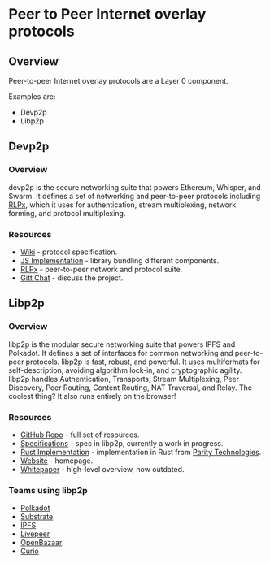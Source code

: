 # Peer to Peer Internet overlay protocols

## Overview

Peer-to-peer Internet overlay protocols are a Layer 0 component.

Examples are:
* Devp2p
* Libp2p

## Devp2p 
### Overview
devp2p is the secure networking suite that powers Ethereum, Whisper, and Swarm. It defines a set of networking and peer-to-peer protocols including [RLPx](https://github.com/ethereum/devp2p/blob/master/rlpx.md), which it uses for authentication, stream multiplexing, network forming, and protocol multiplexing. 

### Resources
* [Wiki](https://ethereum.gitbooks.io/frontier-guide/content/devp2p.html) - protocol specification.
* [JS Implementation](https://github.com/ethereumjs/ethereumjs-devp2p) - library bundling different components.
* [RLPx](https://github.com/ethereum/devp2p/blob/master/rlpx.md) - peer-to-peer network and protocol suite.
* [Gitt Chat](https://gitter.im/ethereum/devp2p?at=5ab4d61ce3d0b1ff2c5bc3d4) - discuss the project.

## Libp2p
### Overview
libp2p is the modular secure networking suite that powers IPFS and Polkadot. It defines a set of interfaces for common networking and peer-to-peer protocols. libp2p is fast, robust, and powerful. It uses multiformats for self-description, avoiding algorithm lock-in, and cryptographic agility. libp2p handles Authentication, Transports, Stream Multiplexing, Peer Discovery, Peer Routing, Content Routing, NAT Traversal, and Relay. The coolest thing? It also runs entirely on the browser!

### Resources
* [GitHub Repo](https://github.com/libp2p/) - full set of resources.
* [Specifications](https://github.com/libp2p/specs) - spec in libp2p, currently a work in progress.
* [Rust Implementation](https://github.com/libp2p/rust-libp2p) - implementation in Rust from [Parity Technologies](https://github.com/paritytech/).
* [Website](https://libp2p.io/) - homepage.
* [Whitepaper](https://github.com/ethereum/wiki/wiki/libp2p-Whitepaper) - high-level overview, now outdated. 

### Teams using libp2p
* [Polkadot](https://github.com/w3f/Web3-wiki/wiki/Polkadot)
* [Substrate](https://github.com/w3f/Web3-wiki/wiki/Substrate)
* [IPFS](https://github.com/ipfs/ipfs)
* [Livepeer](https://github.com/ericxtang/livepeer-libp2p-spike)
* [OpenBazaar](https://github.com/OpenBazaar/go-libp2p-kad-dht)
* [Curio](https://github.com/dabeaz/curio)

